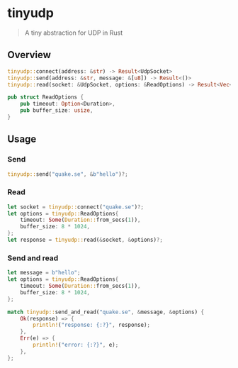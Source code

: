 # tinyudp

> A tiny abstraction for UDP in Rust

## Overview

```rust
tinyudp::connect(address: &str) -> Result<UdpSocket>
tinyudp::send(address: &str, message: &[u8]) -> Result<()>
tinyudp::read(socket: &UdpSocket, options: &ReadOptions) -> Result<Vec<u8>>

pub struct ReadOptions {
    pub timeout: Option<Duration>,
    pub buffer_size: usize,
}
```

## Usage

### Send

```rust
tinyudp::send("quake.se", &b"hello")?;
```

### Read

```rust
let socket = tinyudp::connect("quake.se")?;
let options = tinyudp::ReadOptions{
    timeout: Some(Duration::from_secs(1)),
    buffer_size: 8 * 1024,
};
let response = tinyudp::read(&socket, &options)?;
```

### Send and read

```rust
let message = b"hello";
let options = tinyudp::ReadOptions{
    timeout: Some(Duration::from_secs(1)),
    buffer_size: 8 * 1024,
};

match tinyudp::send_and_read("quake.se", &message, &options) {
    Ok(response) => {
        println!("response: {:?}", response);
    },
    Err(e) => {
        println!("error: {:?}", e);
    },
};
```
